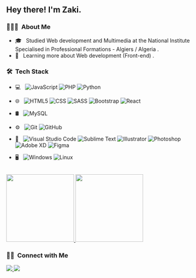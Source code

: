 <h2> Hey there! I'm Zaki.</h2>

<h3> 👨🏻‍💻 &nbsp;About Me </h3>

- 🎓 &nbsp; Studied Web development and Multimedia at the National Institute Specialised in Professional Formations - Algiers / Algeria .
- 🌱 &nbsp; Learning more about Web development (Front-end) .

<h3> 🛠 &nbsp;Tech Stack</h3>

- 💻 &nbsp;
![JavaScript](https://img.shields.io/badge/-JavaScript-333333?style=flat&logo=javascript)
![PHP](https://img.shields.io/badge/-PHP-333333?style=flat&logo=php)
![Python](https://img.shields.io/badge/-Python-333333?style=flat&logo=python)

- 🌐 &nbsp;
  ![HTML5](https://img.shields.io/badge/-HTML5-333333?style=flat&logo=HTML5)
  ![CSS](https://img.shields.io/badge/-CSS3-333333?style=flat&logo=CSS3&logoColor=1572B6)
  ![SASS](https://img.shields.io/badge/-SASS-333333?logo=sass)
  ![Bootstrap](https://img.shields.io/badge/-Bootstrap-333333?style=flat&logo=bootstrap&logoColor=563D7C)
  ![React](https://img.shields.io/badge/-React-333333?style=flat&logo=react)

- 🛢 &nbsp;
  ![MySQL](https://img.shields.io/badge/-MySQL-333333?style=flat&logo=mysql)

- ⚙️ &nbsp;
  ![Git](https://img.shields.io/badge/-Git-333333?style=flat&logo=git)
  ![GitHub](https://img.shields.io/badge/-GitHub-333333?style=flat&logo=github)

- 🔧 &nbsp;
  ![Visual Studio Code](https://img.shields.io/badge/-Visual%20Studio%20Code-333333?style=flat&logo=visual-studio-code&logoColor=007ACC)
  ![Sublime Text](https://img.shields.io/badge/-Sublime%20Text-333333?style=flat&logo=sublime%20text)
  ![Illustrator](https://img.shields.io/badge/-Illustrator-333333?style=flat&logo=adobe-illustrator)
  ![Photoshop](https://img.shields.io/badge/-Photoshop-333333?style=flat&logo=adobe-photoshop)
  ![Adobe XD](https://img.shields.io/badge/-Adobe%20XD-333333?logo=adobe-xd)
  ![Figma](https://img.shields.io/badge/-Figma-333333?style=flat&logo=figma)
	
- 🖥 &nbsp;
	![Windows](https://img.shields.io/badge/-Windows-333333?style=flat&logo=windows)
	![Linux](https://img.shields.io/badge/-Linux-333333?style=flat&logo=linux)

<br/>

<a href="https://github.com/Zaki-Dz">
  <img height="180em" src="https://github-readme-stats.vercel.app/api?username=Zaki-Dz&theme=cyan&show_icons=true" />
  <img height="180em" src="https://github-readme-stats.vercel.app/api/top-langs/?username=Zaki-Dz&theme=cyan&layout=compact" />
</a>

<br/>

<h3> 🤝🏻 &nbsp;Connect with Me </h3>

<p>
<a href="https://www.linkedin.com/in/zakaria-mameri-149b13222/">
	<img src="https://img.shields.io/badge/-Linked%20in-333333?logo=linkedin" />
</a>
<a href="mailto:zakariamameri.dev@gmail.com">
	<img src="https://img.shields.io/badge/-Gmail-333333?logo=gmail" />
</a>
</p>
